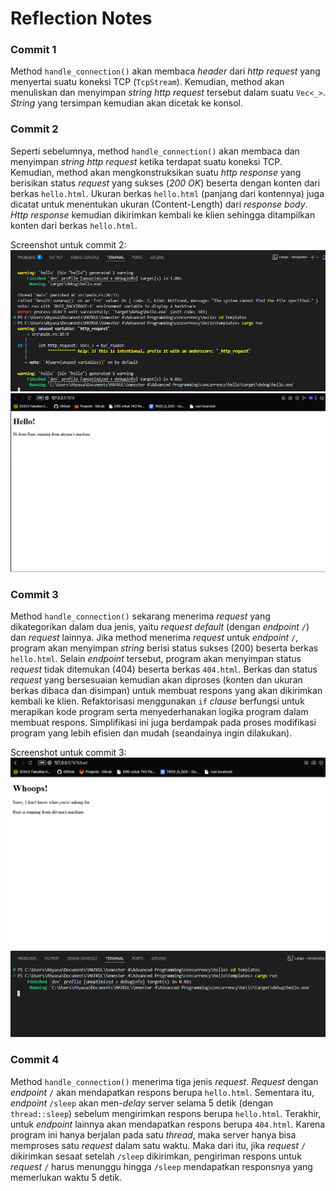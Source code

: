 # Reflection Notes

### Commit 1
Method `handle_connection()` akan membaca _header_ dari _http request_ yang menyertai suatu koneksi TCP (`TcpStream`). Kemudian, method akan menuliskan dan menyimpan _string_ _http request_ tersebut dalam suatu `Vec<_>`. _String_ yang tersimpan kemudian akan dicetak ke konsol.
<br/>

### Commit 2
Seperti sebelumnya, method `handle_connection()` akan membaca dan menyimpan _string http request_ ketika terdapat suatu koneksi TCP. Kemudian, method akan mengkonstruksikan suatu _http response_ yang berisikan status _request_ yang sukses (_200 OK_) beserta dengan konten dari berkas `hello.html`. Ukuran berkas `hello.html` (panjang dari kontennya) juga dicatat untuk menentukan ukuran (Content-Length) dari _response body_. _Http response_ kemudian dikirimkan kembali ke klien sehingga ditampilkan konten dari berkas `hello.html`.

Screenshot untuk commit 2:
![Commit 2 Screenshot 1](/static/images/Commit2_1.png)
![Commit 2 Screenshot 2](/static/images/Commit2_2.png)
<br/>

### Commit 3
Method `handle_connection()` sekarang menerima _request_ yang dikategorikan dalam dua jenis, yaitu _request_ _default_ (dengan _endpoint_ `/`) dan _request_ lainnya. Jika method menerima _request_ untuk _endpoint_ `/`, program akan menyimpan _string_ berisi status sukses (200) beserta berkas `hello.html`. Selain _endpoint_ tersebut, program akan menyimpan status _request_ tidak ditemukan (404) beserta berkas `404.html`. Berkas dan status _request_ yang bersesuaian kemudian akan diproses (konten dan ukuran berkas dibaca dan disimpan) untuk membuat respons yang akan dikirimkan kembali ke klien. Refaktorisasi menggunakan `if` _clause_ berfungsi untuk merapikan kode program serta menyederhanakan logika program dalam membuat respons. Simplifikasi ini juga berdampak pada proses modifikasi program yang lebih efisien dan mudah (seandainya ingin dilakukan).

Screenshot untuk commit 3:
![Commit 3 Screenshot 1](/static/images/Commit3_1.png)
![Commit 3 Screenshot 2](/static/images/Commit3_2.png)
<br/>

### Commit 4
Method `handle_connection()` menerima tiga jenis _request_. _Request_ dengan _endpoint_ `/` akan mendapatkan respons berupa `hello.html`. Sementara itu, _endpoint_ `/sleep` akan men-_delay_ server selama 5 detik (dengan `thread::sleep`) sebelum mengirimkan respons berupa `hello.html`. Terakhir, untuk _endpoint_ lainnya akan mendapatkan respons berupa `404.html`. Karena program ini hanya berjalan pada satu _thread_, maka server hanya bisa memproses satu _request_ dalam satu waktu. Maka dari itu, jika _request_ `/` dikirimkan sesaat setelah `/sleep` dikirimkan, pengiriman respons untuk _request_ `/` harus menunggu hingga `/sleep` mendapatkan responsnya yang memerlukan waktu 5 detik.
